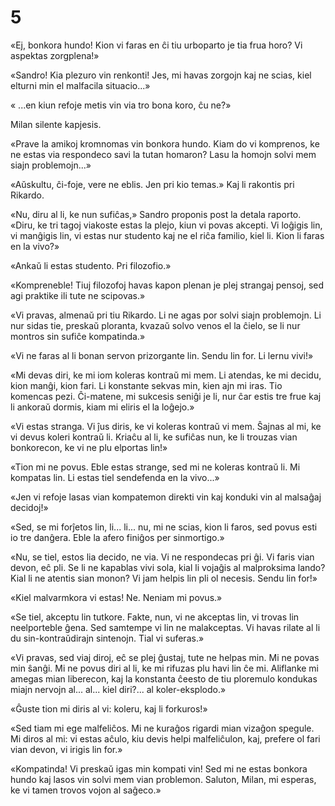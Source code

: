 # 5

«Ej, bonkora hundo! Kion vi faras en ĉi tiu urboparto je tia frua horo? Vi aspektas zorgplena!»

«Sandro! Kia plezuro vin renkonti! Jes, mi havas zorgojn kaj ne scias, kiel elturni min el malfacila situacio...»

« ...en kiun refoje metis vin via tro bona koro, ĉu ne?»

Milan silente kapjesis.

«Prave la amikoj kromnomas vin bonkora hundo. Kiam do vi komprenos, ke ne estas via respondeco savi la tutan homaron? Lasu la homojn solvi mem siajn problemojn...»

«Aŭskultu, ĉi-foje, vere ne eblis. Jen pri kio temas.» Kaj li rakontis pri Rikardo.

«Nu, diru al li, ke nun sufiĉas,» Sandro proponis post la detala raporto. «Diru, ke tri tagoj viakoste estas la plejo, kiun vi povas akcepti. Vi loĝigis lin, vi manĝigis lin, vi estas nur studento kaj ne el riĉa familio, kiel li. Kion li faras en la vivo?»

«Ankaŭ li estas studento. Pri filozofio.»

«Kompreneble! Tiuj filozofoj havas kapon plenan je plej strangaj pensoj, sed agi praktike ili tute ne scipovas.»

«Vi pravas, almenaŭ pri tiu Rikardo. Li ne agas por solvi siajn problemojn. Li nur sidas tie, preskaŭ ploranta, kvazaŭ solvo venos el la ĉielo, se li nur montros sin sufiĉe kompatinda.»

«Vi ne faras al li bonan servon prizorgante lin. Sendu lin for. Li lernu vivi!»

«Mi devas diri, ke mi iom koleras kontraŭ mi mem. Li atendas, ke mi decidu, kion manĝi, kion fari. Li konstante sekvas min, kien ajn mi iras. Tio komencas pezi. Ĉi-matene, mi sukcesis seniĝi je li, nur ĉar estis tre frue kaj li ankoraŭ dormis, kiam mi eliris el la loĝejo.»

«Vi estas stranga. Vi ĵus diris, ke vi koleras kontraŭ vi mem. Ŝajnas al mi, ke vi devus koleri kontraŭ li. Kriaĉu al li, ke sufiĉas nun, ke li trouzas vian bonkorecon, ke vi ne plu elportas lin!»

«Tion mi ne povus. Eble estas strange, sed mi ne koleras kontraŭ li. Mi kompatas lin. Li estas tiel sendefenda en la vivo...»

«Jen vi refoje lasas vian kompatemon direkti vin kaj konduki vin al malsaĝaj decidoj!»

«Sed, se mi forĵetos lin, li... li... nu, mi ne scias, kion li faros, sed povus esti io tre danĝera. Eble la afero finiĝos per sinmortigo.»

«Nu, se tiel, estos lia decido, ne via. Vi ne respondecas pri ĝi. Vi faris vian devon, eĉ pli. Se li ne kapablas vivi sola, kial li vojaĝis al malproksima lando? Kial li ne atentis sian monon? Vi jam helpis lin pli ol necesis. Sendu lin for!»

«Kiel malvarmkora vi estas! Ne. Neniam mi povus.»

«Se tiel, akceptu lin tutkore. Fakte, nun, vi ne akceptas lin, vi trovas lin neelporteble ĝena. Sed samtempe vi lin ne malakceptas. Vi havas rilate al li du sin-kontraŭdirajn sintenojn. Tial vi suferas.»

«Vi pravas, sed viaj diroj, eĉ se plej ĝustaj, tute ne helpas min. Mi ne povas min ŝanĝi. Mi ne povus diri al li, ke mi rifuzas plu havi lin ĉe mi. Aliflanke mi amegas mian liberecon, kaj la konstanta ĉeesto de tiu ploremulo kondukas miajn nervojn al... al... kiel diri?... al koler-eksplodo.»

«Ĝuste tion mi diris al vi: koleru, kaj li forkuros!»

«Sed tiam mi ege malfeliĉos. Mi ne kuraĝos rigardi mian vizaĝon spegule. Mi diros al mi: vi estas aĉulo, kiu devis helpi malfeliĉulon, kaj, prefere ol fari vian devon, vi irigis lin for.»

«Kompatinda! Vi preskaŭ igas min kompati vin! Sed mi ne estas bonkora hundo kaj lasos vin solvi mem vian problemon. Saluton, Milan, mi esperas, ke vi tamen trovos vojon al saĝeco.»
